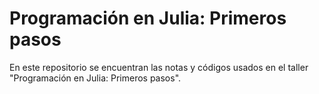 # Programación en Julia:  Primeros pasos

En este repositorio se encuentran las notas y códigos usados en el taller "Programación en Julia:  Primeros pasos".
